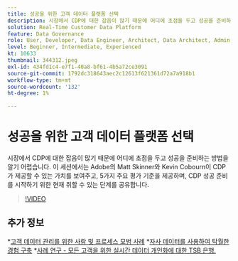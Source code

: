 ```yaml
---
title: 성공을 위한 고객 데이터 플랫폼 선택
description: 시장에서 CDP에 대한 잡음이 많기 때문에 어디에 초점을 두고 성공을 준비하는 방법을 알기 어렵습니다.
solution: Real-Time Customer Data Platform
feature: Data Governance
role: User, Developer, Data Engineer, Architect, Data Architect, Admin, Leader
level: Beginner, Intermediate, Experienced
kt: 10633
thumbnail: 344312.jpeg
exl-id: 434fd1c4-e7f1-40a8-bf61-4b5a72ce3091
source-git-commit: 1792dc318643aec2c12613f621361d72a7a918b1
workflow-type: tm+mt
source-wordcount: '132'
ht-degree: 1%

---
```


# 성공을 위한 고객 데이터 플랫폼 선택

시장에서 CDP에 대한 잡음이 많기 때문에 어디에 초점을 두고 성공을 준비하는 방법을 알기 어렵습니다. 이 세션에서는 Adobe의 Matt Skinner와 Kevin Cobourn이 CDP가 제공할 수 있는 가치를 보여주고, 5가지 주요 평가 기준을 제공하며, CDP 성공 준비를 시작하기 위한 현재 취할 수 있는 단계를 공유합니다.

>[!VIDEO](https://video.tv.adobe.com/v/344312/?quality=12&learn=on)

## 추가 정보

*[고객 데이터 관리를 위한 사람 및 프로세스 모범 사례](people-and-process.md)
*[자사 데이터를 사용하여 탁월한 경험 구축](https://experienceleague.adobe.com/docs/events/customer-data-management-voices-recordings/industry/build-superb-experiences-with-your-first-party-data.html)
*[사례 연구 - 모든 고객을 위한 실시간 데이터 개인화에 대한 TSB 은행.](https://business.adobe.com/customer-success-stories/tsb-case-study.html)
